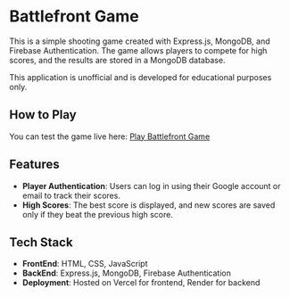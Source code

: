 # Battlefront Game
This is a simple shooting game created with Express.js, MongoDB, and Firebase Authentication. The game allows players to compete for high scores, and the results are stored in a MongoDB database.

This application is unofficial and is developed for educational purposes only.

## How to Play
You can test the game live here:
[Play Battlefront Game](https://battlefront-game.vercel.app/)

## Features
- **Player Authentication**: Users can log in using their Google account or email to track their scores.
- **High Scores**: The best score is displayed, and new scores are saved only if they beat the previous high score.

## Tech Stack
- **FrontEnd**: HTML, CSS, JavaScript
- **BackEnd**: Express.js, MongoDB, Firebase Authentication
- **Deployment**: Hosted on Vercel for frontend, Render for backend
